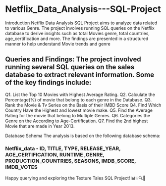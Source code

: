 # Netflix_Data_Analysis---SQL-Project

Introduction Netflix Data Analysis SQL Project aims to analyze data related to various Genre. The project involves running SQL queries on the Netflix database to derive insights such as total Movies genre, total countries, age_certification and more. The findings are presented in a structured manner to help understand Movie trends and genre 

## Queries and Findings: The project involved running several SQL queries on the sales database to extract relevant information. Some of the key findings include:

 Q1. List the Top 10 Movies with Highest Average Rating.
 Q2. Calculate the Percentage(%) of movie that belong to each genre in the Database.
 Q3. Rank the Movie & Tv Series on the Basis of their IMBD Score
 Q4. Find Which Country Have the Highest and lowest movie make.
 Q5. Find the Average Rating for the movie that belong to Multiple Genres.
 Q6. Categories the Genre on the According to Age-Certification.
 Q7. Find the 2nd highest Movie that are made in Year 2013.

Database Schema The analysis is based on the following database schema:
### Netflix_data - ID,	TITLE,	TYPE,	RELEASE_YEAR,	AGE_CERTIFICATION,	RUNTIME	,GENRE,	PRODUCTION_COUNTRIES,	SEASONS,	IMDB_SCORE,	IMDB_VOTES

Happy querying and exploring the Texture Tales SQL Project! 📊💡🔍🚀


